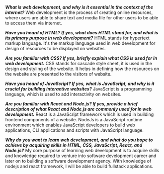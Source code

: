 ***What is web development, and why is it essential in the context of the internet?***
Web development is the process of creating online resources, where users are able to share text and media file for other users to be able to access them via internet. 

***Have you heard of HTML? If yes, what does HTML stand for, and what is its primary purpose in web development?***
HTML stands for hypertext markup  language. It's the markup language used in web development for design of resources to be displayed on websites.

***Are you familiar with CSS? If yes, briefly explain what CSS is used for in web development.***
CSS stands for cascade style sheet, it is used in the design and styling of the website. It helps in defining how the resources on the website are presented to the visitors of website.

***Have you heard of JavaScript? If yes, what is JavaScript, and why is it crucial for building interactive websites?***
JavaScript is a programming language, which is used to add interactivity on websites.

***Are you familiar with React and Node.js? If yes, provide a brief description of what React and Node.js are commonly used for in web development.***
React is a JavaScript framework which is used in building frontend components of a website. NodeJs is a JavaScript runtime environment which enables JavaScript developers to build web applications, CLI applications and scripts with JavaScript language.

***Why do you want to learn web development, and what do you hope to achieve by acquiring skills in HTML, CSS, JavaScript, React, and Node.js?***
My core purpose of learning web development is to acquire skills and knowledge required to venture into software development career and later on to building a software development agency. With knowledge of nodejs and react framework, I will be able to build fullstack applications.
